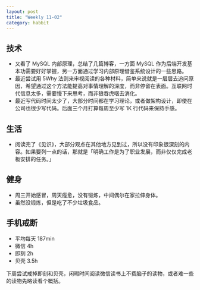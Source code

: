 ```yaml
---
layout: post
title: "Weekly 11-02"
category: habbit
---
```


## 技术

- 又看了 MySQL 内部原理，总结了几篇博客，一方面 MySQL 作为后端开发基本功需要好好掌握，另一方面通过学习内部原理借鉴系统设计的一些思路。
- 最近尝试用 5Why 法则来审视阅读的各种材料，简单来说就是一层层去追问原因，希望通过这个方法能提高对事情理解的深度，而非停留在表面。互联网时代信息太多，需要慢下来思考，而非狼吞虎咽去消化。
- 最近写代码时间太少了，大部分时间都在学习理论，或者做架构设计，即使在公司也很少写代码。后面三个月打算每周至少写 1K 行代码来保持手感。

## 生活

- 阅读完了《见识》，大部分观点在其他地方见到过，所以没有印象很深刻的内容。如果要列一点的话，那就是「明确工作是为了职业发展，而非仅仅完成老板安排的任务。」

## 健身

- 周三开始感冒，周天痊愈，没有锻炼，中间偶尔在家拉伸身体。
- 虽然没锻炼，但是吃了不少垃圾食品。

## 手机戒断

- 平均每天 187min
- 微信 4h
- 即刻 2h
- 贝壳 3.5h

下周尝试戒掉即刻和贝壳，闲暇时间阅读微信读书上不费脑子的读物，或者难一些的读物先略读看个概括。